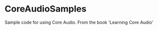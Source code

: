 CoreAudioSamples
================

Sample code for using Core Audio. From the book 'Learning Core Audio'
